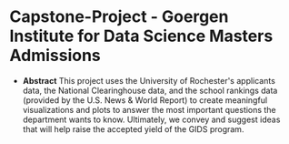 # Capstone-Project - Goergen Institute for Data Science Masters Admissions

* **Abstract**
This project uses the University of Rochester's applicants data, the National Clearinghouse data, and the school rankings data (provided by the U.S. News \& World Report) to create meaningful visualizations and plots to answer the most important questions the department wants to know. Ultimately, we convey and suggest ideas that will help raise the accepted yield of the GIDS program.

